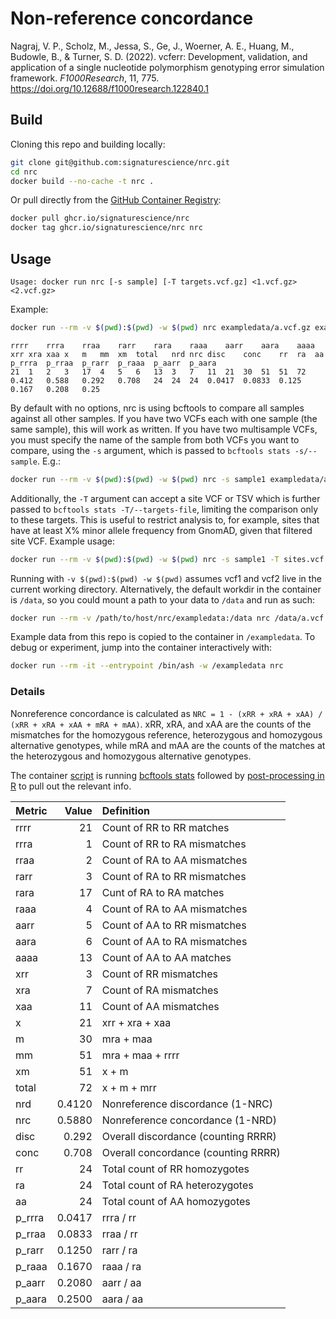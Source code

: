# Non-reference concordance

Nagraj, V. P., Scholz, M., Jessa, S., Ge, J., Woerner, A. E., Huang, M., Budowle, B., & Turner, S. D. (2022). vcferr: Development, validation, and application of a single nucleotide polymorphism genotyping error simulation framework. _F1000Research_, 11, 775. https://doi.org/10.12688/f1000research.122840.1


## Build

Cloning this repo and building locally:

```sh
git clone git@github.com:signaturescience/nrc.git
cd nrc
docker build --no-cache -t nrc .
```

Or pull directly from the [GitHub Container Registry](https://github.com/signaturescience/nrc/pkgs/container/nrc): 

```sh
docker pull ghcr.io/signaturescience/nrc
docker tag ghcr.io/signaturescience/nrc nrc
```

## Usage

```
Usage: docker run nrc [-s sample] [-T targets.vcf.gz] <1.vcf.gz> <2.vcf.gz>
```

Example:

```sh
docker run --rm -v $(pwd):$(pwd) -w $(pwd) nrc exampledata/a.vcf.gz exampledata/b.vcf.gz
```

```
rrrr	rrra	rraa	rarr	rara	raaa	aarr	aara	aaaa	xrr	xra	xaa	x	m	mm	xm	total	nrd	nrc	disc	conc	rr	ra	aa	p_rrra	p_rraa	p_rarr	p_raaa	p_aarr	p_aara
21	1	2	3	17	4	5	6	13	3	7	11	21	30	51	51	72	0.412	0.588	0.292	0.708	24	24	24	0.0417	0.0833	0.125	0.167	0.208	0.25
```

By default with no options, nrc is using bcftools to compare all samples against all other samples. If you have two VCFs each with one sample (the same sample), this will work as written. If you have two multisample VCFs, you must specify the name of the sample from both VCFs you want to compare, using the `-s` argument, which is passed to `bcftools stats -s/--sample`. E.g.:

```sh
docker run --rm -v $(pwd):$(pwd) -w $(pwd) nrc -s sample1 exampledata/a.vcf.gz exampledata/b.vcf.gz
```

Additionally, the `-T` argument can accept a site VCF or TSV which is further passed to `bcftools stats -T/--targets-file`, limiting the comparison only to these targets. This is useful to restrict analysis to, for example, sites that have at least X% minor allele frequency from GnomAD, given that filtered site VCF. Example usage:


```sh
docker run --rm -v $(pwd):$(pwd) -w $(pwd) nrc -s sample1 -T sites.vcf.gz exampledata/a.vcf.gz exampledata/b.vcf.gz
```

Running with `-v $(pwd):$(pwd) -w $(pwd)` assumes vcf1 and vcf2 live in the current working directory. Alternatively, the default workdir in the container is `/data`, so you could mount a path to your data to `/data` and run as such: 

```sh
docker run --rm -v /path/to/host/nrc/exampledata:/data nrc /data/a.vcf.gz /data/b.vcf.gz
```

Example data from this repo is copied to the container in `/exampledata`. To debug or experiment, jump into the container interactively with:

```sh
docker run --rm -it --entrypoint /bin/ash -w /exampledata nrc
```


### Details

Nonreference concordance is calculated as `NRC = 1 - (xRR + xRA + xAA) / (xRR + xRA + xAA + mRA + mAA)`. xRR, xRA, and xAA are the counts of the mismatches for the homozygous reference, heterozygous and homozygous alternative genotypes, while mRA and mAA are the counts of the matches at the heterozygous and homozygous alternative genotypes.

The container [script](src/nrc.sh) is running [bcftools stats](http://samtools.github.io/bcftools/bcftools.html#stats) followed by [post-processing in R](src/nrc.R) to pull out the relevant info.


|    Metric   |      Value |Definition |
|:------|-------:|:----------|
|rrrr   | 21 | Count of RR to RR matches          |
|rrra   |  1 | Count of RR to RA mismatches          |
|rraa   |  2 | Count of RA to AA mismatches          |
|rarr   |  3 | Count of RA to RR mismatches          |
|rara   | 17 | Cunt of RA to RA matches          |
|raaa   |  4 | Count of RA to AA mismatches          |
|aarr   |  5 | Count of AA to RR mismatches          |
|aara   |  6 | Count of AA to RA mismatches          |
|aaaa   | 13 | Count of AA to AA matches          |
|xrr    |  3 | Count of RR mismatches          |
|xra    |  7 | Count of RA mismatches          |
|xaa    | 11 | Count of AA mismatches          |
|x      | 21 | xrr + xra + xaa          |
|m      | 30 | mra + maa          |
|mm     | 51 | mra + maa + rrrr         |
|xm     | 51 | x + m          |
|total  | 72 | x + m + mrr          |
|nrd    |  0.4120| Nonreference discordance (1-NRC)         |
|nrc    |  0.5880| Nonreference concordance (1-NRD)          |
|disc    |  0.292| Overall discordance (counting RRRR)         |
|conc    |  0.708| Overall concordance (counting RRRR)         |
|rr     | 24| Total count of RR homozygotes          |
|ra     | 24| Total count of RA heterozygotes          |
|aa     | 24| Total count of AA homozygotes          |
|p_rrra |  0.0417| rrra / rr          |
|p_rraa |  0.0833| rraa / rr          |
|p_rarr |  0.1250| rarr / ra          |
|p_raaa |  0.1670| raaa / ra          |
|p_aarr |  0.2080| aarr / aa          |
|p_aara |  0.2500| aara / aa          |
